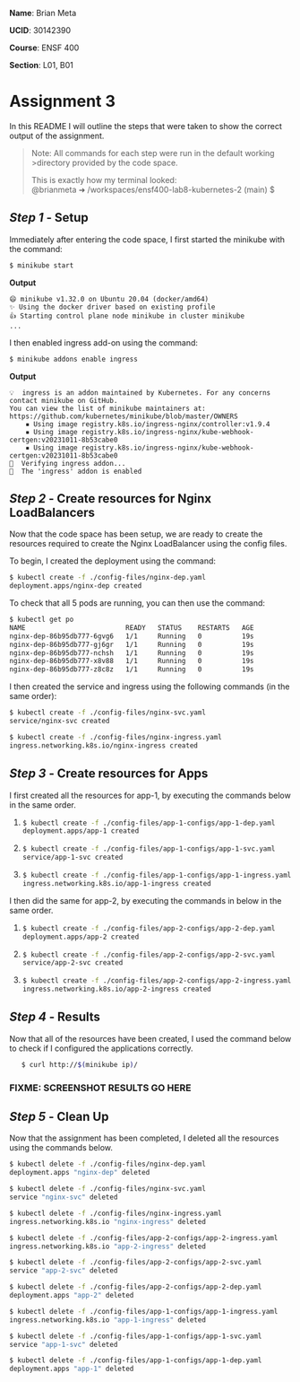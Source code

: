 **Name**: Brian Meta

**UCID**: 30142390

**Course**: ENSF 400

**Section**: L01, B01

# Assignment 3

In this README I will outline the steps that were taken to show the correct output of the assignment.

> Note: All commands for each step were run in the default working >directory provided by the code space.
>
> This is exactly how my terminal looked:  
> @brianmeta ➜ /workspaces/ensf400-lab8-kubernetes-2 (main) $

## **_Step 1_** - Setup

Immediately after entering the code space, I first started the minikube with the command:

```bash
$ minikube start
```

**Output**

```
😄 minikube v1.32.0 on Ubuntu 20.04 (docker/amd64)
✨ Using the docker driver based on existing profile
👍 Starting control plane node minikube in cluster minikube
...
```

I then enabled ingress add-on using the command:

```bash
$ minikube addons enable ingress
```

**Output**

```
💡  ingress is an addon maintained by Kubernetes. For any concerns contact minikube on GitHub.
You can view the list of minikube maintainers at: https://github.com/kubernetes/minikube/blob/master/OWNERS
    ▪ Using image registry.k8s.io/ingress-nginx/controller:v1.9.4
    ▪ Using image registry.k8s.io/ingress-nginx/kube-webhook-certgen:v20231011-8b53cabe0
    ▪ Using image registry.k8s.io/ingress-nginx/kube-webhook-certgen:v20231011-8b53cabe0
🔎  Verifying ingress addon...
🌟  The 'ingress' addon is enabled
```

## **_Step 2_** - Create resources for Nginx LoadBalancers

Now that the code space has been setup, we are ready to create the resources required to create the Nginx LoadBalancer using the config files.

To begin, I created the deployment using the command:

```bash
$ kubectl create -f ./config-files/nginx-dep.yaml
deployment.apps/nginx-dep created
```

To check that all 5 pods are running, you can then use the command:

```bash
$ kubectl get po
NAME                         READY   STATUS    RESTARTS   AGE
nginx-dep-86b95db777-6gvg6   1/1     Running   0          19s
nginx-dep-86b95db777-gj6gr   1/1     Running   0          19s
nginx-dep-86b95db777-nchsh   1/1     Running   0          19s
nginx-dep-86b95db777-x8v88   1/1     Running   0          19s
nginx-dep-86b95db777-z8c8z   1/1     Running   0          19s
```

I then created the service and ingress using the following commands (in the same order):

```bash
$ kubectl create -f ./config-files/nginx-svc.yaml
service/nginx-svc created
```

```bash
$ kubectl create -f ./config-files/nginx-ingress.yaml
ingress.networking.k8s.io/nginx-ingress created
```

## **_Step 3_** - Create resources for Apps

I first created all the resources for app-1, by executing the commands below in the same order.

1. ```bash
   $ kubectl create -f ./config-files/app-1-configs/app-1-dep.yaml
   deployment.apps/app-1 created
   ```

1. ```bash
   $ kubectl create -f ./config-files/app-1-configs/app-1-svc.yaml
   service/app-1-svc created
   ```

1. ```bash
   $ kubectl create -f ./config-files/app-1-configs/app-1-ingress.yaml
   ingress.networking.k8s.io/app-1-ingress created
   ```

I then did the same for app-2, by executing the commands in below in the same order.

1. ```bash
   $ kubectl create -f ./config-files/app-2-configs/app-2-dep.yaml
   deployment.apps/app-2 created
   ```

1. ```bash
   $ kubectl create -f ./config-files/app-2-configs/app-2-svc.yaml
   service/app-2-svc created
   ```

1. ```bash
   $ kubectl create -f ./config-files/app-2-configs/app-2-ingress.yaml
   ingress.networking.k8s.io/app-2-ingress created
   ```

## **_Step 4_** - Results

Now that all of the resources have been created, I used the command below to check if I configured the applications correctly.

```bash
   $ curl http://$(minikube ip)/
```

### FIXME: SCREENSHOT RESULTS GO HERE

## **_Step 5_** - Clean Up

Now that the assignment has been completed, I deleted all the resources using the commands below.

```bash
$ kubectl delete -f ./config-files/nginx-dep.yaml
deployment.apps "nginx-dep" deleted

$ kubectl delete -f ./config-files/nginx-svc.yaml
service "nginx-svc" deleted

$ kubectl delete -f ./config-files/nginx-ingress.yaml
ingress.networking.k8s.io "nginx-ingress" deleted

$ kubectl delete -f ./config-files/app-2-configs/app-2-ingress.yaml
ingress.networking.k8s.io "app-2-ingress" deleted

$ kubectl delete -f ./config-files/app-2-configs/app-2-svc.yaml
service "app-2-svc" deleted

$ kubectl delete -f ./config-files/app-2-configs/app-2-dep.yaml
deployment.apps "app-2" deleted

$ kubectl delete -f ./config-files/app-1-configs/app-1-ingress.yaml
ingress.networking.k8s.io "app-1-ingress" deleted

$ kubectl delete -f ./config-files/app-1-configs/app-1-svc.yaml
service "app-1-svc" deleted

$ kubectl delete -f ./config-files/app-1-configs/app-1-dep.yaml
deployment.apps "app-1" deleted
```

